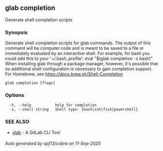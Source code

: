 ## glab completion

Generate shell completion scripts

### Synopsis

Generate shell completion scripts for glab commands.
The output of this command will be computer code and is meant to be saved to a
file or immediately evaluated by an interactive shell.
For example, for bash you could add this to your '~/.bash_profile':
	eval "$(glab completion -s bash)"
When installing glab through a package manager, however, it's possible that
no additional shell configuration is necessary to gain completion support. For
Homebrew, see <https://docs.brew.sh/Shell-Completion>


```
glab completion [flags]
```

### Options

```
  -h, --help           help for completion
  -s, --shell string   Shell type: {bash|zsh|fish|powershell}
```

### SEE ALSO

* [glab](glab.md)	 - A GitLab CLI Tool

###### Auto generated by spf13/cobra on 11-Sep-2020
